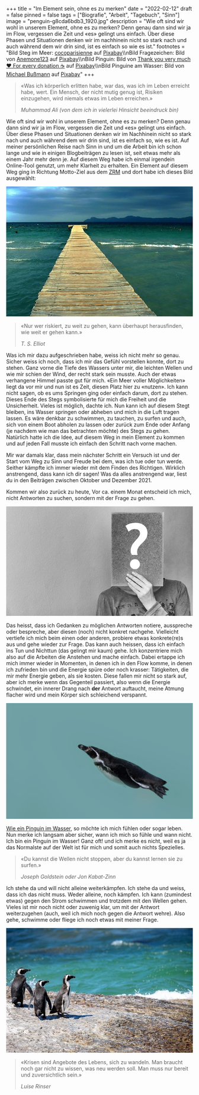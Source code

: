 +++
title = "Im Element sein, ohne es zu merken"
date = "2022-02-12"
draft = false
pinned = false
tags = ["Biografie", "Arbeit", "Tagebuch", "Sinn"]
image = "penguin-g8cda6bdb3_1920.jpg"
description = "Wie oft sind wir wohl in unserem Element, ohne es zu merken? Denn genau dann sind wir ja im Flow, vergessen die Zeit und «es» gelingt uns einfach. Über diese Phasen und Situationen denken wir im nachhinein nicht so stark nach und auch während dem wir drin sind, ist es einfach so wie es ist."
footnotes = "Bild Steg im Meer: [cocoparisienne](https://pixabay.com/de/users/cocoparisienne-127419/?utm_source=link-attribution&utm_medium=referral&utm_campaign=image&utm_content=249178) auf [Pixabay](https://pixabay.com/de/?utm_source=link-attribution&utm_medium=referral&utm_campaign=image&utm_content=249178)\\\nBild Fragezeichen: Bild von [Anemone123](https://pixabay.com/de/users/anemone123-2637160/?utm_source=link-attribution&utm_medium=referral&utm_campaign=image&utm_content=2736480) auf [Pixabay](https://pixabay.com/de/?utm_source=link-attribution&utm_medium=referral&utm_campaign=image&utm_content=2736480)\\\nBild Pinguin: Bild von [Thank you very much ❤ For every donation ☕](https://pixabay.com/de/users/astoko-1475917/?utm_source=link-attribution&utm_medium=referral&utm_campaign=image&utm_content=4571117) auf [Pixabay](https://pixabay.com/de/?utm_source=link-attribution&utm_medium=referral&utm_campaign=image&utm_content=4571117)\\\nBild Pinguine am Wasser: Bild von [Michael Bußmann](https://pixabay.com/de/users/michael_luenen-2998623/?utm_source=link-attribution&utm_medium=referral&utm_campaign=image&utm_content=4710224) auf [Pixabay](https://pixabay.com/de/?utm_source=link-attribution&utm_medium=referral&utm_campaign=image&utm_content=4710224)"
+++
> «Was ich körperlich erlitten habe, war das, was ich im Leben erreicht habe, wert. Ein Mensch, der nicht mutig genug ist, Risiken einzugehen, wird niemals etwas im Leben erreichen.»
>
> *Muhammad Ali (von dem ich in vielerlei Hinsicht beeindruck bin)*

Wie oft sind wir wohl in unserem Element, ohne es zu merken? Denn genau dann sind wir ja im Flow, vergessen die Zeit und «es» gelingt uns einfach. Über diese Phasen und Situationen denken wir im Nachhinein nicht so stark nach und auch während dem wir drin sind, ist es einfach so, wie es ist. Auf meiner persönlichen Reise nach Sinn in und um die Arbeit bin ich schon lange und wie in einigen Blogbeiträgen zu lesen ist, seit etwas mehr als einem Jahr mehr denn je. Auf diesem Weg habe ich einmal irgendein Online-Tool genutzt, um mehr Klarheit zu erhalten. Ein Element auf diesem Weg ging in Richtung Motto-Ziel aus dem [ZRM](https://zrm.ch/) und dort habe ich dieses Bild ausgewählt: 

![](sea-g33f4f060d_640.jpg)

> «Nur wer riskiert, zu weit zu gehen, kann überhaupt herausfinden, wie weit er gehen kann.»
>
> *T. S. Elliot*

Was ich mir dazu aufgeschrieben habe, weiss ich nicht mehr so genau. Sicher weiss ich noch, dass ich mir das Gefühl vorstellen konnte, dort zu stehen. Ganz vorne die Tiefe des Wassers unter mir, die leichten Wellen und wie mir schien der Wind, der recht stark sein musste. Auch der etwas verhangene Himmel passte gut für mich. «Ein Meer voller Möglichkeiten» liegt da vor mir und nun ist es Zeit, diesen Platz hier zu «nutzen». Ich kann nicht sagen, ob es ums Springen ging oder einfach darum, dort zu stehen. Dieses Ende des Stegs symbolisierte für mich die Freiheit und die Unsicherheit. Vieles ist möglich, dachte ich. Nun kann ich auf diesem Stegt bleiben, ins Wasser springen oder abheben und mich in die Luft tragen lassen. Es wäre denkbar zu schwimmen, zu tauchen, zu surfen und auch, sich von einem Boot abholen zu lassen oder zurück zum Ende oder Anfang (je nachdem wie man das betrachten möchte) des Stegs zu gehen. Natürlich hatte ich die Idee, auf diesem Weg in mein Element zu kommen und auf jeden Fall musste ich einfach den Schritt nach vorne machen.

Mir war damals klar, dass mein nächster Schritt ein Versuch ist und der Start vom Weg zu Sinn und Freude bei dem, was ich tue oder tun werde. Seither kämpfte ich immer wieder mit dem Finden des Richtigen. Wirklich anstrengend, dass kann ich dir sagen! Was da alles anstrengend war, liest du in den Beiträgen zwischen Oktober und Dezember 2021. 

Kommen wir also zurück zu heute, Vor ca. einem Monat entscheid ich mich, nicht Antworten zu suchen, sondern mit der Frage zu gehen. 

![](question-ga295beffb_640.jpg)

Das heisst, dass ich Gedanken zu möglichen Antworten notiere, ausspreche oder bespreche, aber diesen (noch) nicht konkret nachgehe. Vielleicht vertiefe ich mich beim einen oder anderen, probiere etwas konkrete(re)s aus und gehe wieder zur Frage. Das kann auch heissen, dass ich einfach ins Tun und Nichttun (das gelingt mir kaum) gehe. Ich konzentriere mich also auf die Arbeiten die Anstehen und mache einfach. Dabei ertappe ich mich immer wieder in Momenten, in denen ich in den Flow komme, in denen ich zufrieden bin und die Energie spüre oder noch krasser: Tätigkeiten, die mir mehr Energie geben, als sie kosten. Diese fallen mir nicht so stark auf, aber ich merke wenn das Gegenteil passiert, also wenn die Energie schwindet, ein innerer Drang nach **der** Antwort auftaucht, meine Atmung flacher wird und mein Körper sich schleichend verspannt. 

![](penguin-g8cda6bdb3_1920.jpg)

[Wie ein Pinguin im Wasser](https://www.bensblog.ch/irgendwie-ist-da-noch-mehr/), so möchte ich mich fühlen oder sogar leben. Nun merke ich langsam aber sicher, wann ich mich so fühle und wann nicht. Ich bin ein Pinguin im Wasser! Ganz oft! und ich merke es nicht, weil es ja das Normalste auf der Welt ist für mich und somit auch nichts Spezielles. 

> «Du kannst die Wellen nicht stoppen, aber du kannst lernen sie zu surfen.»
>
> *Joseph Goldstein oder Jon Kabat-Zinn*

Ich stehe da und will nicht alleine weiterkämpfen. Ich stehe da und weiss, dass ich das nicht muss. Weder alleine, noch kämpfen. Ich kann (zumindest etwas) gegen den Strom schwimmen und trotzdem mit den Wellen gehen. Vieles ist mir noch nicht oder zuwenig klar, um mit der Antwort weiterzugehen (auch, weil ich mich noch gegen die Antwort wehre). Also gehe, schwimme oder fliege ich noch etwas mit meiner Frage. 

![](penguins-g1d658ddc0_640.jpg)

> «Krisen sind Angebote des Lebens, sich zu wandeln. Man braucht noch gar nicht zu wissen, was neu werden soll. Man muss nur bereit und zuversichtlich sein.»
>
> *Luise Rinser*